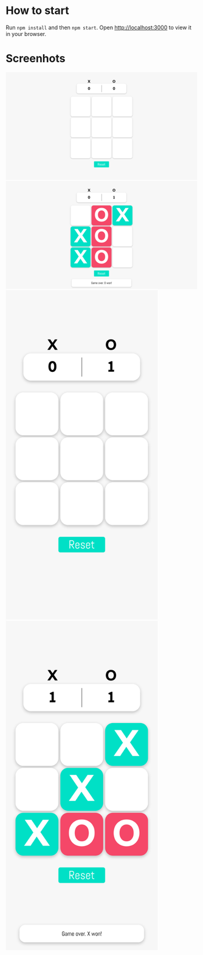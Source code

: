 # How to start

Run `npm install` and then `npm start`.
Open [http://localhost:3000](http://localhost:3000) to view it in your browser.

# Screenhots
<img src="docs/screenshots/screenshot1.png" width="800">

<img src="docs/screenshots/screenshot2.png" width="800">

<img src="docs/screenshots/screenshot3.png" width="400">

<img src="docs/screenshots/screenshot4.png" width="400">
